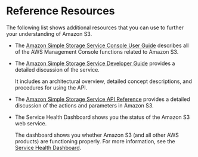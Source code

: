 # Reference Resources<a name="S3-gsg-ReferenceResources"></a>

The following list shows additional resources that you can use to further your understanding of Amazon S3\.
+ The [Amazon Simple Storage Service Console User Guide](https://docs.aws.amazon.com/AmazonS3/latest/user-guide/) describes all of the AWS Management Console functions related to Amazon S3\.
+ The [Amazon Simple Storage Service Developer Guide](https://docs.aws.amazon.com/AmazonS3/latest/dev/) provides a detailed discussion of the service\. 

  It includes an architectural overview, detailed concept descriptions, and procedures for using the API\. 
+ The [Amazon Simple Storage Service API Reference](https://docs.aws.amazon.com/AmazonS3/latest/API/) provides a detailed discussion of the actions and parameters in Amazon S3\.
+ The Service Health Dashboard shows you the status of the Amazon S3 web service\.

  The dashboard shows you whether Amazon S3 \(and all other AWS products\) are functioning properly\. For more information, see the [Service Health Dashboard](http://status.aws.amazon.com/)\.